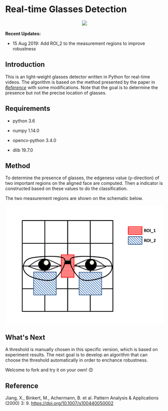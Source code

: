 # Real-time Glasses Detection

<p align="center">
    <img src="./img/example_1.gif">
</p>

**Recent Updates:**

* 15 Aug 2019: Add ROI_2 to the measurement regions to improve robustness

## Introduction
This is an light-weight glasses detector written in Python for real-time videos. The algorithm is based on the method presented by the paper in [*Reference*](#Reference) with some modifications. Note that the goal is to determine the presence but not the precise location of glasses.

## Requirements
* python 3.6 
- numpy 1.14.0
* opencv-python 3.4.0
- dlib 19.7.0

## Method
To determine the presence of glasses, the edgeness value (y-direction) of two important regions on the aligned face are computed. Then a indicator is constructed based on these values to do the classification.

The two measurement regions are shown on the schematic below.

<p align="center">
    <img src="./img/schematic.PNG" width="500">
</p>

## What's Next
A threshold is manually chosen in this specific version, which is based on experiment results. The next goal is to develop an algorithm that can choose the threshold automatically in order to enchance robustness.

Welcome to fork and try it on your own! :blush:

## Reference
Jiang, X., Binkert, M., Achermann, B. et al. Pattern Analysis & Applications (2000) 3: 9. https://doi.org/10.1007/s100440050002
